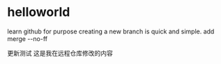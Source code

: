 # helloworld
learn github for purpose
creating a new branch is quick and simple.
add merge --no-ff

更新测试
这是我在远程仓库修改的内容
